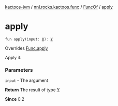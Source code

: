 [kactoos-jvm](../../index.md) / [nnl.rocks.kactoos.func](../index.md) / [FuncOf](index.md) / [apply](./apply.md)

# apply

`fun apply(input: `[`X`](index.md#X)`): `[`Y`](index.md#Y)

Overrides [Func.apply](../../nnl.rocks.kactoos/-func/apply.md)

Apply it.

### Parameters

`input` - The argument

**Return**
The result of type [Y](../../nnl.rocks.kactoos/-func/index.md#Y)

**Since**
0.2

